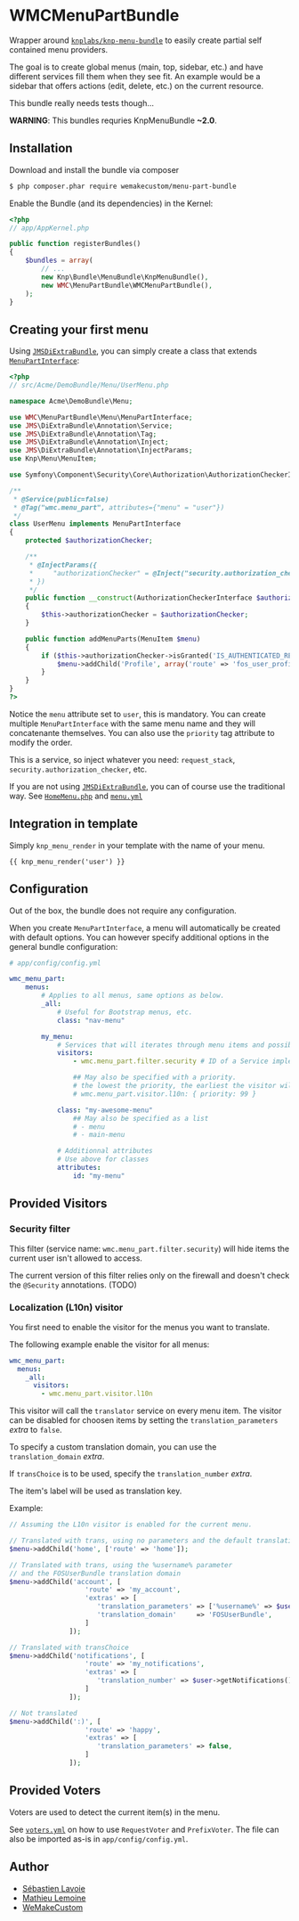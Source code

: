 # WMCMenuPartBundle

Wrapper around [`knplabs/knp-menu-bundle`](https://github.com/KnpLabs/KnpMenuBundle)
to easily create partial self contained menu providers.

The goal is to create global menus (main, top, sidebar, etc.) and have different services fill them when they see fit.
An example would be a sidebar that offers actions (edit, delete, etc.) on the current resource.

This bundle really needs tests though…

**WARNING**: This bundles requries KnpMenuBundle **~2.0**.

## Installation

Download and install the bundle via composer

``` bash
$ php composer.phar require wemakecustom/menu-part-bundle
```

Enable the Bundle (and its dependencies) in the Kernel:

```php
<?php
// app/AppKernel.php

public function registerBundles()
{
    $bundles = array(
        // ...
        new Knp\Bundle\MenuBundle\KnpMenuBundle(),
        new WMC\MenuPartBundle\WMCMenuPartBundle(),
    );
}
```

## Creating your first menu

Using [`JMSDiExtraBundle`](https://github.com/schmittjoh/JMSDiExtraBundle),
you can simply create a class that extends [`MenuPartInterface`](Menu/MenuPartInterface.php):

```php
<?php
// src/Acme/DemoBundle/Menu/UserMenu.php

namespace Acme\DemoBundle\Menu;

use WMC\MenuPartBundle\Menu\MenuPartInterface;
use JMS\DiExtraBundle\Annotation\Service;
use JMS\DiExtraBundle\Annotation\Tag;
use JMS\DiExtraBundle\Annotation\Inject;
use JMS\DiExtraBundle\Annotation\InjectParams;
use Knp\Menu\MenuItem;

use Symfony\Component\Security\Core\Authorization\AuthorizationCheckerInterface;

/**
 * @Service(public=false)
 * @Tag("wmc.menu_part", attributes={"menu" = "user"})
 */
class UserMenu implements MenuPartInterface
{
    protected $authorizationChecker;

    /**
     * @InjectParams({
     *     "authorizationChecker" = @Inject("security.authorization_checker")
     * })
     */
    public function __construct(AuthorizationCheckerInterface $authorizationChecker)
    {
        $this->authorizationChecker = $authorizationChecker;
    }

    public function addMenuParts(MenuItem $menu)
    {
        if ($this->authorizationChecker->isGranted('IS_AUTHENTICATED_REMEMBERED')) {
            $menu->addChild('Profile', array('route' => 'fos_user_profile_show'));
        }
    }
}
?>
```

Notice the `menu` attribute set to `user`, this is mandatory.
You can create multiple `MenuPartInterface` with the same menu name and they will
concatenante themselves. You can also use the `priority` tag attribute to modify the order.

This is a service, so inject whatever you need: `request_stack`, `security.authorization_checker`, etc.

If you are not using [`JMSDiExtraBundle`](https://github.com/schmittjoh/JMSDiExtraBundle), you can of course
use the traditional way. See [`HomeMenu.php`](Resources/examples/HomeMenu.php) and [`menu.yml`](Resources/examples/menu.yml)

## Integration in template

Simply `knp_menu_render` in your template with the name of your menu.

```twig
{{ knp_menu_render('user') }}
```

## Configuration

Out of the box, the bundle does not require any configuration.

When you create `MenuPartInterface`, a menu will automatically be created with default options.
You can however specify additional options in the general bundle configuration:

```yaml
# app/config/config.yml

wmc_menu_part:
    menus:
        # Applies to all menus, same options as below.
        _all:
            # Useful for Bootstrap menus, etc.
            class: "nav-menu"

        my_menu:
            # Services that will iterates through menu items and possibly hide or modify them.
            visitors:
                - wmc.menu_part.filter.security # ID of a Service implementing MenuVisitorInterface

                ## May also be specified with a priority.
                # the lowest the priority, the earliest the visitor will be run
                # wmc.menu_part.visitor.l10n: { priority: 99 }

            class: "my-awesome-menu"
                ## May also be specified as a list
                # - menu
                # - main-menu

            # Additionnal attributes
            # Use above for classes
            attributes:
                id: "my-menu"
```

## Provided Visitors

### Security filter

This filter (service name: `wmc.menu_part.filter.security`) will hide items the
current user isn't allowed to access.

The current version of this filter relies only on the firewall and doesn't check
the `@Security` annotations. (TODO)

### Localization (L10n) visitor

You first need to enable the visitor for the menus you want to translate.

The following example enable the visitor for all menus:

```yaml
wmc_menu_part:
  menus:
    _all:
      visitors:
        - wmc.menu_part.visitor.l10n
```

This visitor will call the `translator` service on every menu item. The visitor
can be disabled for choosen items by setting the `translation_parameters`
_extra_ to `false`.

To specify a custom translation domain, you can use the `translation_domain`
_extra_.

If `transChoice` is to be used, specify the `translation_number` _extra_.

The item's label will be used as translation key.

Example:

```php
// Assuming the L10n visitor is enabled for the current menu.

// Translated with trans, using no parameters and the default translation domain
$menu->addChild('home', ['route' => 'home']);

// Translated with trans, using the %username% parameter
// and the FOSUserBundle translation domain
$menu->addChild('account', [
                   'route' => 'my_account',
                   'extras' => [
                      'translation_parameters' => ['%username%' => $user],
                      'translation_domain'     => 'FOSUserBundle',
                   ]
               ]);

// Translated with transChoice
$menu->addChild('notifications', [
                   'route' => 'my_notifications',
                   'extras' => [
                      'translation_number' => $user->getNotifications()->count(),
                   ]
               ]);

// Not translated
$menu->addChild(':)', [
                   'route' => 'happy',
                   'extras' => [
                      'translation_parameters' => false,
                   ]
               ]);
```

## Provided Voters

Voters are used to detect the current item(s) in the menu.

See [`voters.yml`](Resources/examples/voters.yml) on how to use `RequestVoter`
and `PrefixVoter`.  The file can also be imported as-is in
`app/config/config.yml`.

## Author

 * [Sébastien Lavoie](http://blog.lavoie.sl/)
 * [Mathieu Lemoine](http://www.github.com/lemoinem)
 * [WeMakeCustom](http://wemakecustom.com/)
